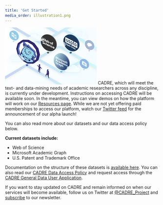 ```yaml
---
title: 'Get Started'
media_order: illustration1.png
---
```


 ![Map of different datasets, including Web of Science, USPTO and Microsoft Academic Graph. Illustration.](illustration1.png?classes=float-right) CADRE, which will meet the text- and data-mining needs of academic researchers across any discipline, is currently under development. Instructions on accessing CADRE will be available soon. In the meantime, you can view demos on how the platform will work on our [Resources page](https://cadre.iu.edu/resources). While we are not yet offering paid memberships to access our platform, watch our [Twitter feed](https://twitter.com/CADRE_Project) for the announcement of our alpha launch!

You can also read more about our datasets and our data access policy below. 

**Current datasets include:**
* Web of Science
* Microsoft Academic Graph
* U.S. Patent and Trademark Office


Documentation on the structure of these datasets is [available here](https://cadre.iu.edu/resources/documentation). You can also read our [CADRE Data Access Policy](https://cadre.iu.edu/resources/data-access-policy) and request access through the [CADRE General Data User Application](https://iuni.iu.edu/resources/cadre/general-data-user).

If you want to stay updated on CADRE and remain informed on when our services will become available, follow us on Twitter at [@CADRE_Project](https://twitter.com/CADRE_Project) and [subscribe](https://cadre.iu.edu/news-and-events) to our newsletter.